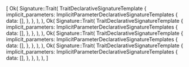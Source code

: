 [
    Ok(
        Signature::Trait(
            TraitDeclarativeSignatureTemplate {
                implicit_parameters: ImplicitParameterDeclarativeSignatureTemplates {
                    data: [],
                },
            },
        ),
    ),
    Ok(
        Signature::Trait(
            TraitDeclarativeSignatureTemplate {
                implicit_parameters: ImplicitParameterDeclarativeSignatureTemplates {
                    data: [],
                },
            },
        ),
    ),
    Ok(
        Signature::Trait(
            TraitDeclarativeSignatureTemplate {
                implicit_parameters: ImplicitParameterDeclarativeSignatureTemplates {
                    data: [],
                },
            },
        ),
    ),
    Ok(
        Signature::Trait(
            TraitDeclarativeSignatureTemplate {
                implicit_parameters: ImplicitParameterDeclarativeSignatureTemplates {
                    data: [],
                },
            },
        ),
    ),
]